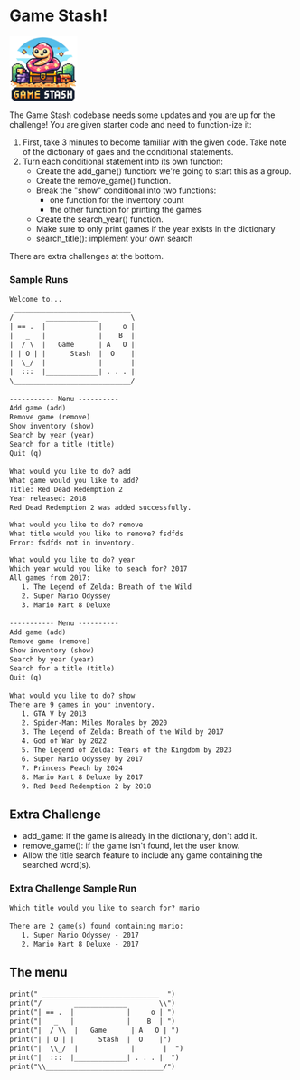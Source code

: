 # Game Stash!
<img src="./images/game-stash-logo.png" width=120>  

The Game Stash codebase needs some updates and you are up for the challenge! You are given starter code and need to function-ize it:

1. First, take 3 minutes to become familiar with the given code. Take note of the dictionary of gaes and the conditional statements.
2. Turn each conditional statement into its own function:
    * Create the add_game() function: we're going to start this as a group.
    * Create the remove_game() function.
    * Break the "show" conditional into two functions: 
        * one function for the inventory count
        * the other function for printing the games
    * Create the search_year() function.
    * Make sure to only print games if the year exists in the dictionary
    * search_title(): implement your own search  
    
There are extra challenges at the bottom.

### Sample Runs
```
Welcome to...
 _____________________________   
/        _____________        \  
| == .  |             |     o |
|   _   |             |    B  |
|  / \  |   Game      | A   O |
| | O | |      Stash  |  O    |
|  \_/  |             |       |
|  :::  |_____________| . . . |
\_____________________________/

----------- Menu ----------
Add game (add)
Remove game (remove)
Show inventory (show)
Search by year (year)
Search for a title (title)
Quit (q)

What would you like to do? add
What game would you like to add?
Title: Red Dead Redemption 2
Year released: 2018
Red Dead Redemption 2 was added successfully.
```
```
What would you like to do? remove
What title would you like to remove? fsdfds
Error: fsdfds not in inventory.
```
```
What would you like to do? year
Which year would you like to seach for? 2017
All games from 2017:
   1. The Legend of Zelda: Breath of the Wild
   2. Super Mario Odyssey
   3. Mario Kart 8 Deluxe

----------- Menu ----------
Add game (add)
Remove game (remove)
Show inventory (show)
Search by year (year)
Search for a title (title)
Quit (q)

What would you like to do? show
There are 9 games in your inventory.
   1. GTA V by 2013
   2. Spider-Man: Miles Morales by 2020
   3. The Legend of Zelda: Breath of the Wild by 2017
   4. God of War by 2022
   5. The Legend of Zelda: Tears of the Kingdom by 2023
   6. Super Mario Odyssey by 2017
   7. Princess Peach by 2024
   8. Mario Kart 8 Deluxe by 2017
   9. Red Dead Redemption 2 by 2018
```

## Extra Challenge
* add_game: if the game is already in the dictionary, don't add it.
* remove_game(): if the game isn't found, let the user know.
* Allow the title search feature to include any game containing the searched word(s).

### Extra Challenge Sample Run
```
Which title would you like to search for? mario

There are 2 game(s) found containing mario:
   1. Super Mario Odyssey - 2017
   2. Mario Kart 8 Deluxe - 2017
```

## The menu
```
print(" _____________________________  ")
print("/        _____________        \\")
print("| == .  |             |     o | ")
print("|   _   |             |    B  | ")
print("|  / \\  |   Game      | A   O | ")
print("| | O | |      Stash  |  O    |") 
print("|  \\_/  |             |       |  ")
print("|  :::  |_____________| . . . |  ")
print("\\_____________________________/")
```